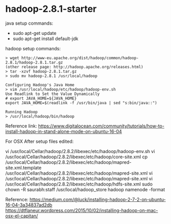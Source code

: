 # hadoop-2.8.1-starter


java setup commands:

 * sudo apt-get update
 * sudo apt-get install default-jdk

hadoop setup commands:


```hadoop setup commands
> wget http://www-eu.apache.org/dist/hadoop/common/hadoop-2.8.1/hadoop-2.8.1.tar.gz
(other release page: http://hadoop.apache.org/releases.html)
> tar -xzvf hadoop-2.8.1.tar.gz
> sudo mv hadoop-2.8.1 /usr/local/hadoop

Configuring Hadoop's Java Home
> vim /usr/local/hadoop/etc/hadoop/hadoop-env.sh
Use Readlink to Set the Value Dynamically
# export JAVA_HOME=${JAVA_HOME}
export JAVA_HOME=$(readlink -f /usr/bin/java | sed "s:bin/java::")

Running Hadoop
> /usr/local/hadoop/bin/hadoop
```
Reference link: https://www.digitalocean.com/community/tutorials/how-to-install-hadoop-in-stand-alone-mode-on-ubuntu-16-04


For OSX
After setup files edited:

vi /usr/local/Cellar/hadoop/2.8.2/libexec/etc/hadoop/hadoop-env.sh
vi /usr/local/Cellar/hadoop/2.8.2/libexec/etc/hadoop/core-site.xml
cp /usr/local/Cellar/hadoop/2.8.2/libexec/etc/hadoop/mapred-site.xml.template /usr/local/Cellar/hadoop/2.8.2/libexec/etc/hadoop/mapred-site.xml
vi /usr/local/Cellar/hadoop/2.8.2/libexec/etc/hadoop/mapred-site.xml
vi /usr/local/Cellar/hadoop/2.8.2/libexec/etc/hadoop/hdfs-site.xml
sudo chown -R saurabh:staff /usr/local/hadoop_store
hadoop namenode -format


Reference:
	https://medium.com/@luck/installing-hadoop-2-7-2-on-ubuntu-16-04-3a34837ad2db
	https://dtflaneur.wordpress.com/2015/10/02/installing-hadoop-on-mac-osx-el-capitan/

